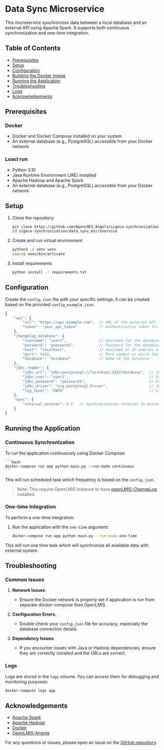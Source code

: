 # Data Sync Microservice

This microservice synchronizes data between a local database and an external API using Apache Spark. It supports both continuous synchronization and one-time integration.

## Table of Contents

- [Prerequisites](#prerequisites)
- [Setup](#setup)
- [Configuration](#configuration)
- [Building the Docker Image](#building-the-docker-image)
- [Running the Application](#running-the-application)
- [Troubleshooting](#troubleshooting)
- [Logs](#logs)
- [Acknowledgements](#acknowledgements)


## Prerequisites
### Docker 
- Docker and Docker Compose installed on your system
- An external database (e.g., PostgreSQL) accessible from your Docker network

### Loacl run 

- Python 3.10
- Java Runtime Environment (JRE) installed
- Apache Hadoop and Apache Spark
- An external database (e.g., PostgreSQL) accessible from your Docker network

## Setup

1. Clone the repository:

    ```bash
    git clone https://github.com/OpenLMIS-Angola/sigeca-synchronization.git
    cd sigeca-synchronization/data_sync_microservice
    ```
2. Create and run virtual environment 

    ```bash 
    python3 -m venv venv 
    source venv/bin/activate
    ```
3. Install requirements 

    ```bash
    python install -r requirements.txt
    ```

## Configuration

Create the `config.json` file with your specific settings. It can be created based on the provided `config_example.json`:

```javascript
{
    "api": {
        "url": "https://api.example.com",  // URL of the external API to which data will be synchronized
        "token": "your_api_token"          // Authentication token for accessing the external API
    },
    "changelog_database": {
        "username": "user1",               // Username for the database used to store synchronization logs
        "password": "password1",           // Password for the database user
        "host": "localhost",               // Hostname or IP address of the database server
        "port": 5432,                      // Port number on which the database server is listening
        "database": "database"             // Name of the database
    },
    "jdbc_reader": { 
        "jdbc_url": "jdbc:postgresql://localhost:5432/database",  // JDBC URL for connecting to the database
        "jdbc_user": "user1",                                     // Username for the database used by JDBC Reader
        "jdbc_password": "password1",                             // Password for the database user used by JDBC Reader
        "jdbc_driver": "org.postgresql.Driver",                   // JDBC driver class for PostgreSQL
        "log_level": "INFO"                                       // Log level for JDBC operations (e.g., INFO, DEBUG)
    },
    "sync": {
        "interval_minutes": 0.2   // Synchronization interval in minutes (0.2 minutes = 12 seconds for quick testing)
    }
}
```

## Running the Application

### Continuous Synchronization

To run the application continuously using Docker Compose:

    ```bash
    docker-compose run app python main.py --run-mode continuous
    ```

This will run scheduled task which frequency is based on the `config.json`.
> Note: This require OpenLMIS Instance to have [openLMIS-ChangeLog](https://github.com/OpenLMIS-Angola/openLMIS-Changelog) installed.

### One-time Integration

To perform a one-time integration:

1. Run the application with the `one-time` argument:

    ```bash
    docker-compose run app python main.py --run-mode one-time
    ```


This will run one time task which will synchronize all available data with external system.

## Troubleshooting

### Common Issues

1. **Network Issues**:
    - Ensure the Docker network is properly set if application is run from separate docker-compose than OpenLMIS. 

2. **Configuration Errors**:
    - Double-check your `config.json` file for accuracy, especially the database connection details.

3. **Dependency Issues**:
    - If you encounter issues with Java or Hadoop dependencies, ensure they are correctly installed and the URLs are correct.

### Logs

Logs are stored in the `logs` volume. You can access them for debugging and monitoring purposes:

```bash
docker-compose logs app
```

## Acknowledgements

- [Apache Spark](https://spark.apache.org/)
- [Apache Hadoop](http://hadoop.apache.org/)
- [Docker](https://www.docker.com/)
- [OpenLMIS-Angola](https://github.com/OpenLMIS-Angola)

For any questions or issues, please open an issue on the [GitHub repository](https://github.com/OpenLMIS-Angola/sigeca-synchronization/issues).